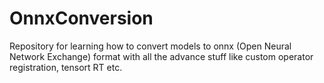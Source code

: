 # OnnxConversion
Repository for learning how to convert models to onnx (Open Neural Network Exchange) format with all the advance stuff like custom operator registration, tensort RT etc.
